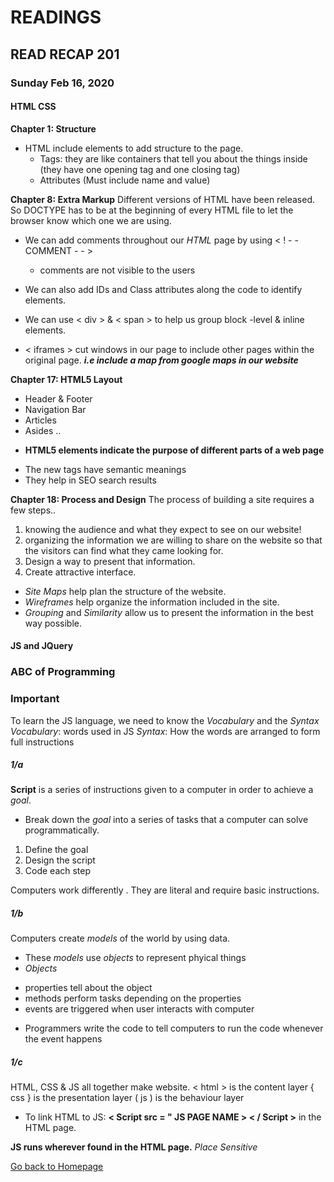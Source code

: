 # READINGS
## READ RECAP 201
### Sunday Feb 16, 2020 

#### HTML CSS
**Chapter 1: Structure**

- HTML include elements to add structure to the page.
    - Tags: they are like containers that tell you about the things inside (they have one opening tag and one closing tag)
    - Attributes (Must include name and value)

**Chapter 8: Extra Markup**
Different versions of HTML have been released. So DOCTYPE has to be at the beginning of every HTML file to let the browser know which one we are using. 
* We can add comments throughout our *HTML* page by using < ! - - COMMENT - - >
    - comments are not visible to the users
* We can also add IDs and Class attributes along the code to identify elements.

* We can use < div > & < span > to help us group block -level & inline elements.

* < iframes > cut windows in our page to include other pages within the original page. ***i.e include a map from google maps in our website***

**Chapter 17: HTML5 Layout**

- Header & Footer
- Navigation Bar
- Articles 
- Asides
..

* **HTML5 elements indicate the purpose of different parts of a web page**
- The new tags have semantic meanings 
- They help in SEO search results

**Chapter 18: Process and Design**
The process of building a site requires a few steps..
1. knowing the audience and what they expect to see on our website!
2. organizing the information we are willing to share on the website so that the visitors can find what they came looking for.
3. Design a way to present that information.
4. Create attractive interface. 

* *Site Maps* help plan the structure of the website. 
* *Wireframes*  help organize the information included in the site.
* *Grouping* and *Similarity* allow us to present the information in the best way possible.

#### JS and JQuery
### ABC of Programming
### Important
To learn the JS language, we need to know the *Vocabulary* and the *Syntax* 
*Vocabulary*: words used in JS
*Syntax*: How the words are arranged to form full instructions
##### 1/a
**Script** is a series of instructions given to a computer in order to achieve a *goal*.
- Break down the *goal* into a series of tasks that a computer can solve programmatically.
1. Define the goal
1. Design the script
1. Code each step

Computers work differently . They are literal and require basic instructions.

##### 1/b
Computers create *models* of the world by using data. 

* These *models* use *objects* to represent phyical things
* *Objects* 
 - properties tell about the object
 - methods perform tasks depending on the properties
 - events are triggered when user interacts with computer



* Programmers write the code to tell computers to run the code whenever the event happens

##### 1/c
HTML, CSS & JS all together make website.
< html > is the content layer
{ css } is the presentation layer
( js ) is the behaviour layer

- To link HTML to JS: 
**< Script src = " JS PAGE NAME > < / Script >** in the HTML page.

**JS runs wherever found in the HTML page.** *Place Sensitive*

[Go back to Homepage](README.md)